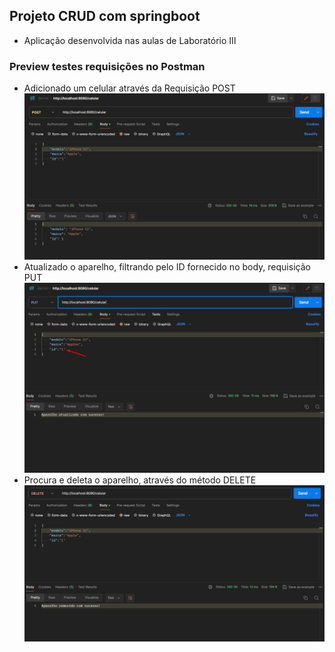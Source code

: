 ## Projeto CRUD com springboot
- Aplicação desenvolvida nas aulas de Laboratório III

### Preview testes requisições no Postman
- Adicionado um celular através da Requisição POST
![img.png](img.png)
- Atualizado o aparelho, filtrando pelo ID fornecido no body, requisição PUT
![img_1.png](img_1.png)
- Procura e deleta o aparelho, através do método DELETE
![img_2.png](img_2.png)